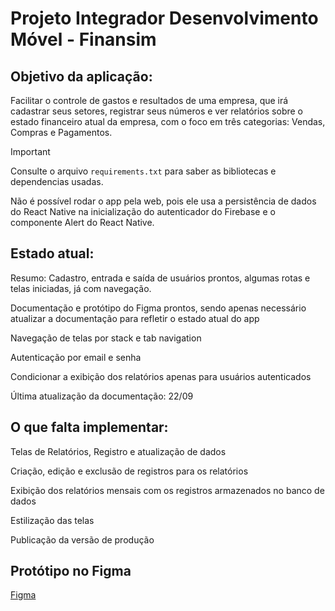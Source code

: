 # Projeto Integrador Desenvolvimento Móvel - Finansim

## Objetivo da aplicação:

Facilitar o controle de gastos e resultados de uma empresa, que irá cadastrar seus setores, registrar seus números e ver relatórios sobre o estado financeiro atual da empresa, com o foco em três categorias: Vendas, Compras e Pagamentos.

>[!IMPORTANT]
> Consulte o arquivo ```requirements.txt``` para saber as bibliotecas e dependencias usadas.
>
> Não é possível rodar o app pela web, pois ele usa a persistência de dados do React Native na inicialização do autenticador do Firebase e o componente Alert do React Native.

## Estado atual:

Resumo: Cadastro, entrada e saída de usuários prontos, algumas rotas e telas iniciadas, já com navegação.

Documentação e protótipo do Figma prontos, sendo apenas necessário atualizar a documentação para refletir o estado atual do app

Navegação de telas por stack e tab navigation

Autenticação por email e senha

Condicionar a exibição dos relatórios apenas para usuários autenticados

Última atualização da documentação: 22/09

## O que falta implementar:

Telas de Relatórios, Registro e atualização de dados

Criação, edição e exclusão de registros para os relatórios

Exibição dos relatórios mensais com os registros armazenados no banco de dados

Estilização das telas

Publicação da versão de produção

## Protótipo no Figma
[Figma](https://www.figma.com/design/s2pnA0seBIVWfZWlOaJChV/App-de-Finan%C3%A7as?node-id=0-1&t=19tIYorPdagTO9BV-1)
